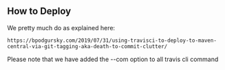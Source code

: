 ## How to Deploy

We pretty much do as explained here:

    https://bpodgursky.com/2019/07/31/using-travisci-to-deploy-to-maven-central-via-git-tagging-aka-death-to-commit-clutter/

Please note that we have added the --com option to all travis cli command
